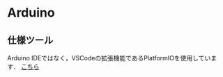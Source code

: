 # Arduino
## 仕様ツール
Arduino IDEではなく，VSCodeの拡張機能であるPlatformIOを使用しています．
<a href="https://zenn.dev/kotaproj/articles/esp32_vscode_pio">こちら</a>
